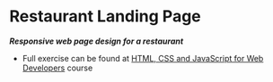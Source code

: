 # Restaurant Landing Page
***Responsive web page design for a restaurant***

- Full exercise can be found at [HTML, CSS and JavaScript for Web Developers](https://www.coursera.org/learn/html-css-javascript-for-web-developers/home/week/1) course  
